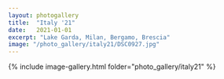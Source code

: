 ```yaml
---
layout: photogallery
title:  "Italy '21"
date:   2021-01-01
excerpt: "Lake Garda, Milan, Bergamo, Brescia"
image: "/photo_gallery/italy21/DSC0927.jpg"
---
```

<!-- ## Berlin Over The Years -->
{% include image-gallery.html folder="photo_gallery/italy21" %}
